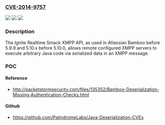 ### [CVE-2014-9757](https://cve.mitre.org/cgi-bin/cvename.cgi?name=CVE-2014-9757)
![](https://img.shields.io/static/v1?label=Product&message=n%2Fa&color=blue)
![](https://img.shields.io/static/v1?label=Version&message=n%2Fa&color=blue)
![](https://img.shields.io/static/v1?label=Vulnerability&message=n%2Fa&color=brighgreen)

### Description

The Ignite Realtime Smack XMPP API, as used in Atlassian Bamboo before 5.9.9 and 5.10.x before 5.10.0, allows remote configured XMPP servers to execute arbitrary Java code via serialized data in an XMPP message.

### POC

#### Reference
- http://packetstormsecurity.com/files/135352/Bamboo-Deserialization-Missing-Authentication-Checks.html

#### Github
- https://github.com/PalindromeLabs/Java-Deserialization-CVEs

